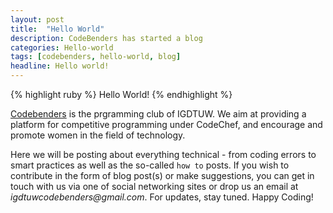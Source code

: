 ```yaml
---
layout: post
title:  "Hello World"
description: CodeBenders has started a blog
categories: Hello-world
tags: [codebenders, hello-world, blog]
headline: Hello world!
---
```

{% highlight ruby %}
Hello World!
{% endhighlight %}

[Codebenders][codebenders] is the prgramming club of IGDTUW. We aim at providing a platform for competitive programming under CodeChef, and encourage and promote women in the field of technology.

Here we will be posting about everything technical - from coding errors to smart practices as well as the so-called `how to` posts. If you wish to contribute in the form of blog post(s) or make suggestions, you can get in touch with us via one of social networking sites or drop us an email at _igdtuwcodebenders@gmail.com_.
For updates, stay tuned. Happy Coding!

[codebenders]: https://www.facebook.com/CodeBenders/
